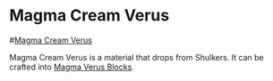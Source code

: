# Magma Cream Verus

#[Magma Cream Verus](item:betterwithaddons:material@6)

Magma Cream Verus is a material that drops from Shulkers. It can be crafted into [Magma Verus Blocks](../blocks/magmaverus.md).